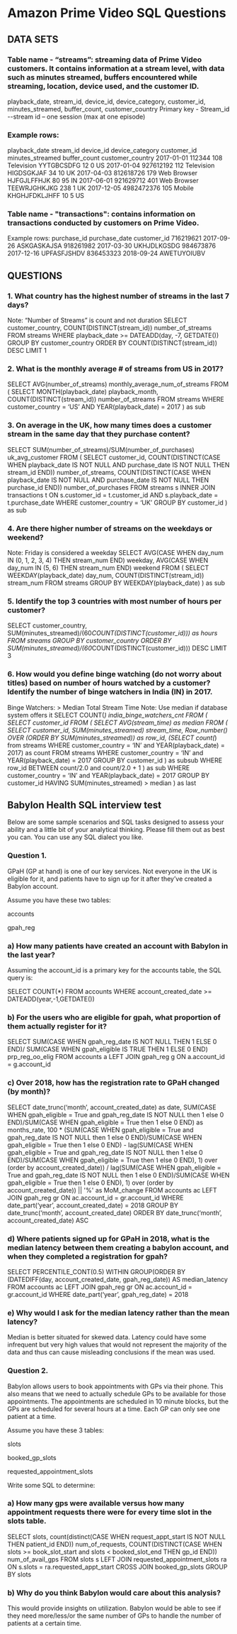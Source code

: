 # Amazon Prime Video SQL Questions

## DATA SETS
### Table name - “streams”: streaming data of Prime Video customers. It contains information at a stream level, with data such as minutes streamed, buffers encountered while streaming, location, device used, and the customer ID.
playback_date, stream_id, device_id, device_category, customer_id, minutes_streamed, buffer_count, customer_country
Primary key - Stream_id
--stream id – one session (max at one episode)
### Example rows:
playback_date	stream_id   	device_id 	device_category	customer_id  	minutes_streamed	buffer_count	customer_country
2017-01-01       	112344      	108         	Television          	YYTGBCSDFG      	12	0 	US
2017-01-04       	927612192   	112         	Television          	HIGDSGKJAF      	34	10            	UK
2017-04-03       	812618726   	179	Web Browser         	HJFGJLFFHJK     	80           	95              	IN
2017-06-01       	921629712   	401         	Web Browser         	TEEWRJGHKJKG	238 	1	UK
2017-12-05       	4982472376  	105         	Mobile              	KHGHJFDKLJHFF   	10 	5         	US

### Table name - "transactions": contains information on transactions conducted by customers on Prime Video. 
Example rows:
purchase_id  	purchase_date 	customer_id
716219621   	2017-09-26 	ASKGASKAJSA
918261982 	2017-03-30 	UKHJDLKGSDG
984673876   	2017-12-16 	UPFASFJSHDV
836453323   	2018-09-24 	AWETUYOIUBV


## QUESTIONS
### 1.	What country has the highest number of streams in the last 7 days?
Note: “Number of Streams” is count and not duration
SELECT customer_country, 
COUNT(DISTINCT(stream_id)) number_of_streams
FROM streams
WHERE playback_date >= DATEADD(day, -7, GETDATE())
GROUP BY customer_country
ORDER BY COUNT(DISTINCT(stream_id)) DESC
LIMIT 1

### 2.	What is the monthly average # of streams from US in 2017?
SELECT AVG(number_of_streams) monthly_average_num_of_streams 
FROM
(
SELECT MONTH(playback_date) playback_month, 
COUNT(DISTINCT(stream_id)) number_of_streams
FROM streams
WHERE customer_country = ‘US’ AND YEAR(playback_date) = 2017
) as sub

### 3.	On average in the UK, how many times does a customer stream in the same day that they purchase content?
SELECT SUM(number_of_streams)/SUM(number_of_purchases) uk_avg_customer
FROM
(
SELECT customer_id, 
COUNT(DISTINCT(CASE WHEN playback_date IS NOT NULL AND purchase_date IS NOT NULL THEN stream_id END)) number_of_streams, 
COUNT(DISTINCT(CASE WHEN playback_date IS NOT NULL AND purchase_date IS NOT NULL THEN purchase_id END)) number_of_purchases
FROM streams s
INNER JOIN transactions t ON s.customer_id = t.customer_id AND s.playback_date = t.purchase_date
WHERE customer_country = ‘UK’
GROUP BY customer_id
) as sub

### 4.	Are there higher number of streams on the weekdays or weekend? 
Note: Friday is considered a weekday
SELECT
AVG(CASE WHEN day_num IN (0, 1, 2, 3, 4) THEN stream_num END) weekday,
AVG(CASE WHEN day_num IN (5, 6) THEN stream_num END) weekend
FROM
(
SELECT WEEKDAY(playback_date) day_num, 
COUNT(DISTINCT(stream_id)) stream_num
FROM streams
GROUP BY WEEKDAY(playback_date)
) as sub

### 5.	Identify the top 3 countries with most number of hours per customer?
SELECT customer_country, 
SUM(minutes_streamed)/(60*COUNT(DISTINCT(customer_id))) as hours
FROM streams
GROUP BY customer_country
ORDER BY SUM(minutes_streamed)/(60*COUNT(DISTINCT(customer_id))) DESC
LIMIT 3

### 6.	How would you define binge watching (do not worry about titles) based on number of hours watched by a customer? Identify the number of binge watchers in India (IN) in 2017.
Binge Watchers: > Median Total Stream Time
Note: Use median if database system offers it
SELECT COUNT(*) india_binge_watchers_cnt
FROM
(
SELECT customer_id
FROM
(
SELECT
AVG(stream_time) as median
FROM
(
SELECT customer_id, 
SUM(minutes_streamed) stream_time,
Row_number() OVER (ORDER BY SUM(minutes_streamed)) as row_id,
(SELECT count(*) from streams WHERE customer_country = ‘IN’ and YEAR(playback_date) = 2017) as count
FROM streams
WHERE customer_country = ‘IN’ and YEAR(playback_date) = 2017
GROUP BY customer_id
) as subsub
WHERE row_id BETWEEN count/2.0 and count/2.0 + 1
) as sub
WHERE customer_country = ‘IN’ and YEAR(playback_date) = 2017
GROUP BY customer_id
HAVING SUM(minutes_streamed) > median
) as last


## Babylon Health SQL interview test
Below are some sample scenarios and SQL tasks designed to assess your ability and a little bit of your analytical thinking. Please fill them out as best you can. You can use any SQL dialect you like.

### Question 1.

GPaH (GP at hand) is one of our key services. Not everyone in the UK is eligible for it, and patients have to sign up for it after they’ve created a Babylon account.

Assume you have these two tables:

accounts
 
gpah_reg

### a) How many patients have created an account with Babylon in the last year?

Assuming the account_id is a primary key for the accounts table, the SQL query is:

SELECT COUNT(*) FROM accounts WHERE account_created_date >= DATEADD(year,-1,GETDATE())

### b) For the users who are eligible for gpah, what proportion of them actually register for it?

SELECT SUM(CASE WHEN gpah_reg_date IS NOT NULL THEN 1 ELSE 0 END)/ SUM(CASE WHEN gpah_eligible IS TRUE THEN 1 ELSE 0 END) prp_reg_oo_elig
FROM accounts a 
LEFT JOIN gpah_reg g ON a.account_id = g.account_id

### c) Over 2018, how has the registration rate to GPaH changed (by month)?

SELECT date_trunc(‘month’, account_created_date) as date, 
SUM(CASE WHEN gpah_eligible = True and gpah_reg_date IS NOT NULL then 1 else 0 END)/SUM(CASE WHEN gpah_eligible = True then 1 else 0 END) as months_rate,
100 * (SUM(CASE WHEN gpah_eligible = True and gpah_reg_date IS NOT NULL then 1 else 0 END)/SUM(CASE WHEN gpah_eligible = True then 1 else 0 END) - lag(SUM(CASE WHEN gpah_eligible = True and gpah_reg_date IS NOT NULL then 1 else 0 END)/SUM(CASE WHEN gpah_eligible = True then 1 else 0 END), 1) over (order by account_created_date)) / lag(SUM(CASE WHEN gpah_eligible = True and gpah_reg_date IS NOT NULL then 1 else 0 END)/SUM(CASE WHEN gpah_eligible = True then 1 else 0 END), 1) over (order by account_created_date)) || '%' as MoM_change
FROM accounts ac
LEFT JOIN gpah_reg gr ON ac.account_id = gr.account_id
WHERE date_part(‘year’, account_created_date) = 2018
GROUP BY date_trunc(‘month’, account_created_date)
ORDER BY date_trunc(‘month’, account_created_date)  ASC

### d) Where patients signed up for GPaH in 2018, what is the median latency between them creating a babylon account, and when they completed a registration for gpah?

SELECT PERCENTILE_CONT(0.5) WITHIN GROUP(ORDER BY (DATEDIFF(day, account_created_date, gpah_reg_date)) AS median_latency
FROM accounts ac
LEFT JOIN gpah_reg gr ON ac.account_id = gr.account_id
WHERE date_part(‘year’, gpah_reg_date) = 2018


### e) Why would I ask for the median latency rather than the mean latency?

Median is better situated for skewed data. Latency could have some infrequent but very high values that would not represent the majority of the data and thus can cause misleading conclusions if the mean was used.

### Question 2.

Babylon allows users to book appointments with GPs via their phone. This also means that we need to actually schedule GPs to be available for those appointments. The appointments are scheduled in 10 minute blocks, but the GPs are scheduled for several hours at a time. Each GP can only see one patient at a time.

Assume you have these 3 tables:

slots
 
booked_gp_slots
 
requested_appointment_slots
 

Write some SQL to determine:
### a) How many gps were available versus how many appointment requests there were for every time slot in the slots table.

SELECT slots, count(distinct(CASE WHEN request_appt_start IS NOT NULL THEN patient_id END)) num_of_requests, COUNT(DISTINCT(CASE WHEN slots >= book_slot_start and slots < booked_slot_end THEN gp_id END)) num_of_avail_gps
FROM slots s
LEFT JOIN requested_appointment_slots ra ON s.slots = ra.requested_appt_start
CROSS JOIN booked_gp_slots
GROUP BY slots

### b) Why do you think Babylon would care about this analysis?

This would provide insights on utilization. Babylon would be able to see if they need more/less/or the same number of GPs to handle the number of patients at a certain time.


